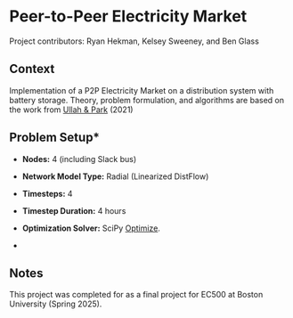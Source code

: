 # Peer-to-Peer Electricity Market
Project contributors: Ryan Hekman, Kelsey Sweeney, and Ben Glass

## Context
Implementation of a P2P Electricity Market on a distribution system with battery storage. Theory, problem formulation, and algorithms are based on the work from [Ullah & Park](https://ieeexplore.ieee.org/document/9369412) (2021)

## Problem Setup*
- **Nodes:** 4 (including Slack bus)
- **Network Model Type:** Radial (Linearized DistFlow)
- **Timesteps:** 4
- **Timestep Duration:** 4 hours
- **Optimization Solver:** SciPy [Optimize](https://docs.scipy.org/doc/scipy/reference/generated/scipy.optimize.minimize.html).

- 

## Notes
This project was completed for as a final project for EC500 at Boston University (Spring 2025).



